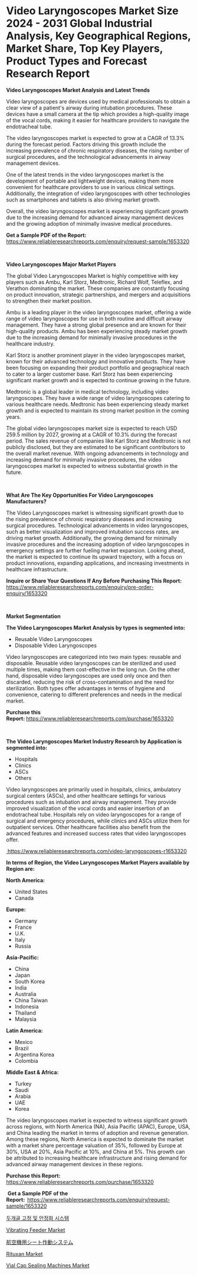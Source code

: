 <p><h1>Video Laryngoscopes Market Size 2024 - 2031 Global Industrial Analysis, Key Geographical Regions, Market Share, Top Key Players, Product Types and Forecast Research Report</h1></p><p><strong>Video Laryngoscopes Market Analysis and Latest Trends</strong></p>
<p><p>Video laryngoscopes are devices used by medical professionals to obtain a clear view of a patient's airway during intubation procedures. These devices have a small camera at the tip which provides a high-quality image of the vocal cords, making it easier for healthcare providers to navigate the endotracheal tube.</p><p>The video laryngoscopes market is expected to grow at a CAGR of 13.3% during the forecast period. Factors driving this growth include the increasing prevalence of chronic respiratory diseases, the rising number of surgical procedures, and the technological advancements in airway management devices.</p><p>One of the latest trends in the video laryngoscopes market is the development of portable and lightweight devices, making them more convenient for healthcare providers to use in various clinical settings. Additionally, the integration of video laryngoscopes with other technologies such as smartphones and tablets is also driving market growth.</p><p>Overall, the video laryngoscopes market is experiencing significant growth due to the increasing demand for advanced airway management devices and the growing adoption of minimally invasive medical procedures.</p></p>
<p><strong>Get a Sample PDF of the Report:&nbsp;</strong> <a href="https://www.reliableresearchreports.com/enquiry/request-sample/1653320">https://www.reliableresearchreports.com/enquiry/request-sample/1653320</a></p>
<p>&nbsp;</p>
<p><strong>Video Laryngoscopes Major Market Players</strong></p>
<p><p>The global Video Laryngoscopes Market is highly competitive with key players such as Ambu, Karl Storz, Medtronic, Richard Wolf, Teleflex, and Verathon dominating the market. These companies are constantly focusing on product innovation, strategic partnerships, and mergers and acquisitions to strengthen their market position.</p><p>Ambu is a leading player in the video laryngoscopes market, offering a wide range of video laryngoscopes for use in both routine and difficult airway management. They have a strong global presence and are known for their high-quality products. Ambu has been experiencing steady market growth due to the increasing demand for minimally invasive procedures in the healthcare industry.</p><p>Karl Storz is another prominent player in the video laryngoscopes market, known for their advanced technology and innovative products. They have been focusing on expanding their product portfolio and geographical reach to cater to a larger customer base. Karl Storz has been experiencing significant market growth and is expected to continue growing in the future.</p><p>Medtronic is a global leader in medical technology, including video laryngoscopes. They have a wide range of video laryngoscopes catering to various healthcare needs. Medtronic has been experiencing steady market growth and is expected to maintain its strong market position in the coming years.</p><p>The global video laryngoscopes market size is expected to reach USD 259.5 million by 2027, growing at a CAGR of 10.3% during the forecast period. The sales revenue of companies like Karl Storz and Medtronic is not publicly disclosed, but they are estimated to be significant contributors to the overall market revenue. With ongoing advancements in technology and increasing demand for minimally invasive procedures, the video laryngoscopes market is expected to witness substantial growth in the future.</p></p>
<p>&nbsp;</p>
<p><strong>What Are The Key Opportunities For Video Laryngoscopes Manufacturers?</strong></p>
<p><p>The Video Laryngoscopes market is witnessing significant growth due to the rising prevalence of chronic respiratory diseases and increasing surgical procedures. Technological advancements in video laryngoscopes, such as better visualization and improved intubation success rates, are driving market growth. Additionally, the growing demand for minimally invasive procedures and the increasing adoption of video laryngoscopes in emergency settings are further fueling market expansion. Looking ahead, the market is expected to continue its upward trajectory, with a focus on product innovations, expanding applications, and increasing investments in healthcare infrastructure.</p></p>
<p><strong>Inquire or Share Your Questions If Any Before Purchasing This Report:</strong> <a href="https://www.reliableresearchreports.com/enquiry/pre-order-enquiry/1653320">https://www.reliableresearchreports.com/enquiry/pre-order-enquiry/1653320</a></p>
<p>&nbsp;</p>
<p><strong>Market Segmentation</strong></p>
<p><strong>The Video Laryngoscopes Market Analysis by types is segmented into:</strong></p>
<p><ul><li>Reusable Video Laryngoscopes</li><li>Disposable Video Laryngoscopes</li></ul></p>
<p><p>Video laryngoscopes are categorized into two main types: reusable and disposable. Reusable video laryngoscopes can be sterilized and used multiple times, making them cost-effective in the long run. On the other hand, disposable video laryngoscopes are used only once and then discarded, reducing the risk of cross-contamination and the need for sterilization. Both types offer advantages in terms of hygiene and convenience, catering to different preferences and needs in the medical market.</p></p>
<p><strong>Purchase this Report:&nbsp;</strong><a href="https://www.reliableresearchreports.com/purchase/1653320">https://www.reliableresearchreports.com/purchase/1653320</a></p>
<p>&nbsp;</p>
<p><strong>The Video Laryngoscopes Market Industry Research by Application is segmented into:</strong></p>
<p><ul><li>Hospitals</li><li>Clinics</li><li>ASCs</li><li>Others</li></ul></p>
<p><p>Video laryngoscopes are primarily used in hospitals, clinics, ambulatory surgical centers (ASCs), and other healthcare settings for various procedures such as intubation and airway management. They provide improved visualization of the vocal cords and easier insertion of an endotracheal tube. Hospitals rely on video laryngoscopes for a range of surgical and emergency procedures, while clinics and ASCs utilize them for outpatient services. Other healthcare facilities also benefit from the advanced features and increased success rates that video laryngoscopes offer.</p></p>
<p><a href="https://www.reliableresearchreports.com/video-laryngoscopes-r1653320">&nbsp;https://www.reliableresearchreports.com/video-laryngoscopes-r1653320</a></p>
<p><strong>In terms of Region, the Video Laryngoscopes Market Players available by Region are:</strong></p>
<p>
    <p> <strong> North America: </strong>
        <ul>
            <li>United States</li>
            <li>Canada</li>
        </ul>
        </p> 
    <p> <strong> Europe: </strong>
        <ul>
            <li>Germany</li>
            <li>France</li>
            <li>U.K.</li>
            <li>Italy</li>
            <li>Russia</li>
        </ul>
        </p> 
    <p> <strong> Asia-Pacific: </strong>
        <ul>
            <li>China</li>
            <li>Japan</li>
            <li>South Korea</li>
            <li>India</li>
            <li>Australia</li>
            <li>China Taiwan</li>
            <li>Indonesia</li>
            <li>Thailand</li>
            <li>Malaysia</li>
        </ul>
        </p> 
    <p> <strong> Latin America: </strong>
        <ul>
            <li>Mexico</li>
            <li>Brazil</li>
            <li>Argentina Korea</li>
            <li>Colombia</li>
        </ul>
        </p> 
    <p> <strong> Middle East & Africa: </strong>
        <ul>
            <li>Turkey</li>
            <li>Saudi</li>
            <li>Arabia</li>
            <li>UAE</li>
            <li>Korea</li>
        </ul>
    </p>
    </p>
<p><p>The video laryngoscopes market is expected to witness significant growth across regions, with North America (NA), Asia Pacific (APAC), Europe, USA, and China leading the market in terms of adoption and revenue generation. Among these regions, North America is expected to dominate the market with a market share percentage valuation of 35%, followed by Europe at 30%, USA at 20%, Asia Pacific at 10%, and China at 5%. This growth can be attributed to increasing healthcare infrastructure and rising demand for advanced airway management devices in these regions.</p></p>
<p><strong>Purchase this Report: </strong><a href="https://www.reliableresearchreports.com/purchase/1653320">https://www.reliableresearchreports.com/purchase/1653320</a></p>
<p>&nbsp;<strong>Get a Sample PDF of the Report:&nbsp;&nbsp;</strong><a href="https://www.reliableresearchreports.com/enquiry/request-sample/1653320">https://www.reliableresearchreports.com/enquiry/request-sample/1653320</a></p>
<p><strong></strong></p>
<p><p><a href="https://github.com/durgin521/Market-Research-Report-List-1/blob/main/952557149036.md">두개골 고정 및 안정화 시스템</a></p><p><a href="https://github.com/seekum/Market-Research-Report-List-2/blob/main/vibrating-feeder-market.md">Vibrating Feeder Market</a></p><p><a href="https://medium.com/@abdielkilback/%E8%88%AA%E7%A9%BA%E6%A9%9F%E5%BA%A7%E5%B8%AD%E4%BD%9C%E5%8B%95%E3%82%B7%E3%82%B9%E3%83%86%E3%83%A0%E3%81%AE%E5%B8%82%E5%A0%B4%E5%8B%95%E5%90%91%E3%81%A8%E3%83%9E%E3%83%BC%E3%82%B1%E3%83%83%E3%83%88%E5%88%86%E6%9E%90%E3%81%AF-2024%E5%B9%B4%E3%81%8B%E3%82%892031%E5%B9%B4%E3%81%BE%E3%81%A7%E3%81%AE%E4%BA%88%E6%B8%AC%E3%81%A8%E3%81%AA%E3%81%A3%E3%81%A6%E3%81%84%E3%81%BE%E3%81%99-3a46754fda42">航空機用シート作動システム</a></p><p><a href="https://www.linkedin.com/pulse/rituxan-market-size-reveals-best-marketing-channels-39txe">Rituxan Market</a></p><p><a href="https://github.com/timeliteaut/Market-Research-Report-List-2/blob/main/vial-cap-sealing-machines-market.md">Vial Cap Sealing Machines Market</a></p></p>